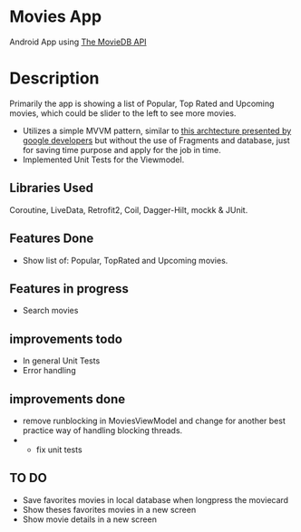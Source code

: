 # Movies App
Android App using [The MovieDB API](https://developers.themoviedb.org/3)

# Description
Primarily the app is showing a list of Popular, Top Rated and Upcoming movies, which could be slider to the left to see more movies.

- Utilizes a simple MVVM pattern, similar to [this archtecture presented by google developers](https://developer.android.com/topic/libraries/architecture/images/final-architecture.png) but without the use of Fragments and database, just for saving time purpose and apply for the job in time.
- Implemented Unit Tests for the Viewmodel.


## Libraries Used
Coroutine, LiveData, Retrofit2, Coil, Dagger-Hilt, mockk & JUnit.

## Features Done
- Show list of: Popular, TopRated and Upcoming movies.

## Features in progress
  - Search movies

## improvements todo
 - In general Unit Tests
 - Error handling

## improvements done
 - remove runblocking in MoviesViewModel and change for another best practice way of handling blocking threads.
 -  - fix unit tests


## TO DO
  - Save favorites movies in local database when longpress the moviecard
  - Show theses favorites movies in a new screen
  - Show movie details in a new screen
  
